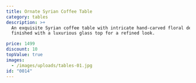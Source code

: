 ```yaml
---
title: Ornate Syrian Coffee Table
category: tables
description: >+
  An exquisite Syrian coffee table with intricate hand-carved floral designs,
  finished with a luxurious glass top for a refined look.

price: 1499
discount: 10
topValue: true
images:
  - /images/uploads/tables-01.jpg
id: "0014"
---
```

